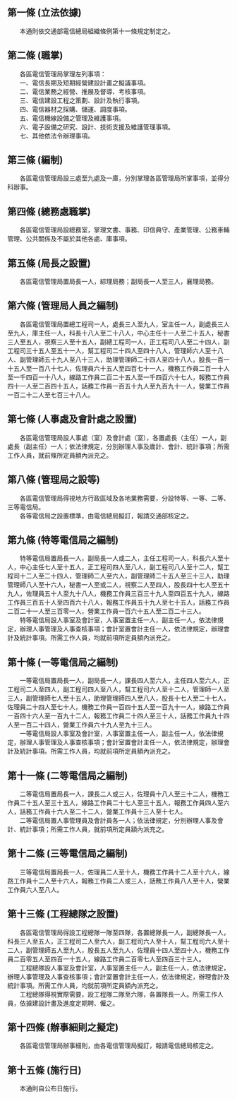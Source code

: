 第一條 (立法依據)
-----------------
　　本通則依交通部電信總局組織條例第十一條規定制定之。  


第二條 (職掌)
-------------
　　各區電信管理局掌理左列事項：  
　　一、電信長期及短期經營建設計畫之擬議事項。  
　　二、電信業務之經營、推展及督導、考核事項。  
　　三、電信建設工程之策劃、設計及執行事項。  
　　四、電信器材之採購、儲運、調度事項。  
　　五、電信機線設備之管理及維護事項。  
　　六、電子設備之研究、設計、技術支援及維護管理事項。  
　　七、其他依法令辦理事項。  


第三條 (編制)
-------------
　　各區電信管理局設三處至九處及一庫，分別掌理各區管理局所掌事項，並得分科辦事。  


第四條 (總務處職掌)
-------------------
　　各區電信管理局設總務室，掌理文書、事務、印信典守、產業管理、公務車輛管理、公共關係及不屬於其他各處、庫事項。  


第五條 (局長之設置)
-------------------
　　各區電信管理局置局長一人，綜理局務；副局長一人至三人，襄理局務。  


第六條 (管理局人員之編制)
-------------------------
　　各區電信管理局置總工程司一人，處長三人至九人，室主任一人，副處長三人至九人，庫主任一人，科長十八人至二十八人，中心主任十一人至二十五人，秘書三人至五人，視察三人至十五人，副總工程司一人，正工程司八人至二十四人，副工程司三十五人至五十一人，幫工程司二十四人至四十八人，管理師六人至十八人、副管理師五十九人至八十三人，助理管理師二十四人至四十八人，股長一百一十五人至一百八十七人，佐理員六十五人至四百七十一人，機務工作員二百一十人至一千四百一十八人，線路工作員二百二十五人至一千四百六十七人，報務工作員四十一人至二百四十五人，話務工作員一百五十九人至九百九十一人，營業工作員一百二十二人至七百三十八人。  


第七條 (人事處及會計處之設置)
-----------------------------
　　各區電信管理局設人事處（室）及會計處（室），各置處長（主任）一人，副處長（副主任）一人；依法律規定，分別辦理人事及歲計、會計、統計事項；所需工作人員，就前條所定員額內派充之。  


第八條 (管理局之設等)
---------------------
　　各區電信管理局得視地方行政區域及各地業務需要，分設特等、一等、二等、三等電信局。  
　　各等電信局之設置標準，由電信總局擬訂，報請交通部核定之。  


第九條 (特等電信局之編制)
-------------------------
　　特等電信局置局長一人，副局長一人或二人，主任工程司一人，科長六人至十人，中心主任七人至十五人，正工程司四人至八人，副工程司八人至十二人，幫工程司十二人至二十四人，管理師二人至六人，副管理師二十五人至三十三人，助理管理師八人至十六人，秘書一人至或二人，視察二人至四人，股長四十七人至五十九人，佐理員五十人至九十八人，機務工作員三百三十九人至四百五十九人，線路工作員三百五十人至四百六十八人，報務工作員五十九人至七十五人，話務工作員二百二十一人至三百零一人，營業工作員一百六十五人至二百二十三人。  
　　特等電信局設人事室及會計室，人事室置主任一人，副主任一人，依法律規定，辦理人事管理及人事查核事項；會計室置會計主任一人，依法律規定，辦理會計及統計事項。所需工作人員，均就前項所定員額內派充之。  


第十條 (一等電信局之編制)
-------------------------
　　一等電信局置局長一人，副局長一人，課長四人至六人，主任四人至六人，正工程司二人至四人，副工程司四人至八人，幫工程司六人至十二人，管理師一人至三人，副管理師七人至十五人，助理管理師四人至八人，股長十七人至二十七人，佐理員二十四人至七十人，機務工作員一百四十五人至一百九十一人，線路工作員一百四十六人至一百九十二人，報務工作員二十四人至三十人，話務工作員九十四人至一百二十四人，營業工作員六十九人至九十三人。  
　　一等電信局設人事室及會計室，人事室置主任一人，副主任一人，依法律規定，辦理人事管理及人事查核事項；會計室置會計主任一人，依法律規定，辦理會計及統計事項。所需工作人員，均就前項所定員額內派充之。  


第十一條 (二等電信局之編制)
---------------------------
　　二等電信局置局長一人，課長二人或三人，佐理員十八人至三十二人，機務工作員二十五人至三十五人，線路工作員二十七人至三十五人，報務工作員四人至六人，話務工作員十六人至二十二人，營業工作員十三人至十七人。  
　　二等電信局置人事管理員及會計員各一人；依法律規定，分別辦理人事及會計、統計事項；所需工作人員，就前項所定員額內派充之。  


第十二條 (三等電信局之編制)
---------------------------
　　三等電信局置局長一人，佐理員二人至十人，機務工作員十二人至十六人，線路工作員十二人至十六人，報務工作員二人或三人，話務工作員八人至十人，營業工作員六人至八人。  


第十三條 (工程總隊之設置)
-------------------------
　　各區電信管理局得設工程總隊一隊至四隊，各置總隊長一人，副總隊長一人，科長三人至五人，正工程司二人至六人，副工程司六人至十人，幫工程司六人至十二人，副管理師五人至九人，股長五人至九人，佐理員十四人至四十人，機務工作員二百零五人至四百一十五人，線路工作員二百零七人至四百三十三人。  
　　工程總隊設人事室及會計室，人事室置主任一人，副主任一人，依法律規定，辦理人事管理及人事查核事項；會計室置會計主任一人，依法律規定，辦理會計及統計事項。所需工作人員，均就前項所定員額內派充之。  
　　工程總隊得視實際需要，設工程隊二隊至六隊，各置隊長一人。所需工作人員，依據建設計畫及進度定期聘、僱之。  


第十四條 (辦事細則之擬定)
-------------------------
　　各區電信管理局辦事細則，由各電信管理局擬訂，報請電信總局核定之。  


第十五條 (施行日)
-----------------
　　本通則自公布日施行。